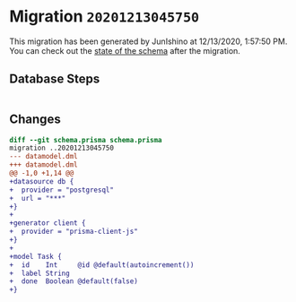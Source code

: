 # Migration `20201213045750`

This migration has been generated by JunIshino at 12/13/2020, 1:57:50 PM.
You can check out the [state of the schema](./schema.prisma) after the migration.

## Database Steps

```sql

```

## Changes

```diff
diff --git schema.prisma schema.prisma
migration ..20201213045750
--- datamodel.dml
+++ datamodel.dml
@@ -1,0 +1,14 @@
+datasource db {
+  provider = "postgresql"
+  url = "***"
+}
+
+generator client {
+  provider = "prisma-client-js"
+}
+
+model Task {
+  id    Int     @id @default(autoincrement())
+  label String
+  done  Boolean @default(false)
+}
```


